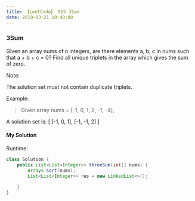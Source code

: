 ```yaml
---
title: 【LeetCode】 015 3Sum
date: 2019-03-21 10:40:00
---
```


### 3Sum

Given an array nums of n integers, are there elements a, b, c in nums such that a + b + c = 0? Find all unique triplets in the array which gives the sum of zero.

Note:

The solution set must not contain duplicate triplets.

Example:

>Given array nums = [-1, 0, 1, 2, -1, -4],
>
A solution set is:
[
  [-1, 0, 1],
  [-1, -1, 2]
]



#### My Solution

Runtime:

```Java
class Solution {
    public List<List<Integer>> threeSum(int[] nums) {
        Arrays.sort(nums);
        List<List<Integer>> res = new LinkedList<>();
        
    }
}
```
